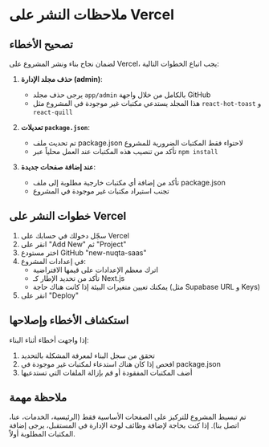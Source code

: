 # ملاحظات النشر على Vercel

## تصحيح الأخطاء

لضمان نجاح بناء ونشر المشروع على Vercel، يجب اتباع الخطوات التالية:

1. **حذف مجلد الإدارة (admin)**: 
   - يرجى حذف مجلد `app/admin` بالكامل من خلال واجهة GitHub
   - هذا المجلد يستدعي مكتبات غير موجودة في المشروع مثل `react-hot-toast` و `react-quill`

2. **تعديلات `package.json`**:
   - تم تحديث ملف package.json لاحتواء فقط المكتبات الضرورية للمشروع
   - تأكد من تنصيب هذه المكتبات عند العمل محلياً عبر `npm install`

3. **عند إضافة صفحات جديدة**:
   - تأكد من إضافة أي مكتبات خارجية مطلوبة إلى ملف package.json
   - تجنب استيراد مكتبات غير موجودة في المشروع

## خطوات النشر على Vercel

1. سجّل دخولك في حسابك على Vercel
2. انقر على "Add New" ثم "Project"
3. اختر مستودع GitHub "new-nuqta-saas"
4. في إعدادات المشروع:
   - اترك معظم الإعدادات على قيمها الافتراضية
   - تأكد من تحديد الإطار كـ Next.js
   - يمكنك تعيين متغيرات البيئة إذا كانت هناك حاجة (مثل Supabase URL و Keys)
5. انقر على "Deploy"

## استكشاف الأخطاء وإصلاحها

إذا واجهت أخطاء أثناء البناء:
1. تحقق من سجل البناء لمعرفة المشكلة بالتحديد
2. افحص إذا كان هناك استدعاء لمكتبات غير موجودة في package.json
3. أضف المكتبات المفقودة أو قم بإزالة الملفات التي تستدعيها

## ملاحظة مهمة
تم تبسيط المشروع للتركيز على الصفحات الأساسية فقط (الرئيسية، الخدمات، عنا، اتصل بنا). إذا كنت بحاجة لإضافة وظائف لوحة الإدارة في المستقبل، يرجى إضافة المكتبات المطلوبة أولاً.